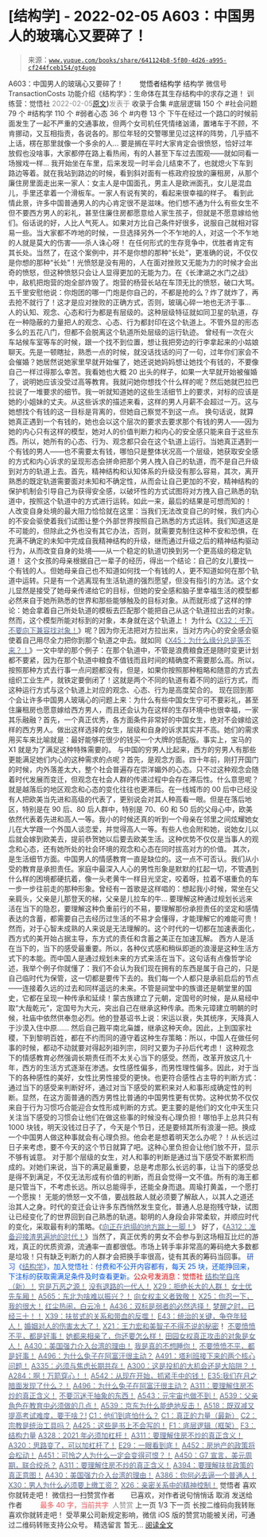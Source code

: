 # [结构学] - 2022-02-05 A603：中国男人的玻璃心又要碎了！

> 来源：[`www.yuque.com/books/share/641124b8-5f80-4d26-a995-cf244fceb154/gt4ugo`](https://www.yuque.com/books/share/641124b8-5f80-4d26-a995-cf244fceb154/gt4ugo)

<ne-p id="520f42f3293818f927861ebbd5b15da4_p_0" data-lake-id="520f42f3293818f927861ebbd5b15da4_p_0"><ne-text id="ud45390a0" style="color: rgb(51, 51, 51);">A603：中国男人的玻璃心又要碎了！</ne-text></ne-p> <ne-p id="8c80b0fe0b7d44b034e9489cefb57876" data-lake-id="8c80b0fe0b7d44b034e9489cefb57876"><ne-text id="u4895ffc5" ne-fontsize="12" style="color: rgb(255, 255, 255);">原创</ne-text><ne-text id="udd84a98f" ne-fontsize="14">觉悟者</ne-text><ne-text id="u4cd87657" ne-fontsize="14">结构学</ne-text></ne-p> <ne-p id="d5cc4c088e889e0686905316b8142f1f" data-lake-id="d5cc4c088e889e0686905316b8142f1f"><ne-text id="u87ee17c8" ne-fontsize="14" ne-bold="true" style="color: rgb(51, 51, 51);">结构学</ne-text></ne-p> <ne-p id="aa256a4b0165c7644aa3ecf68dc45288" data-lake-id="aa256a4b0165c7644aa3ecf68dc45288"><ne-text id="u175be98f" ne-fontsize="14" style="color: rgb(51, 51, 51);">微信号</ne-text><ne-text id="u040d1cef" ne-fontsize="14" style="color: rgb(51, 51, 51);">TransactionCosts</ne-text></ne-p> <ne-p id="2e5eaa5d66c5f94c7ff002763f2cdbb9" data-lake-id="2e5eaa5d66c5f94c7ff002763f2cdbb9"><ne-text id="uce178175" ne-fontsize="14" style="color: rgb(51, 51, 51);">功能介绍</ne-text><ne-text id="uf88e8382" ne-fontsize="14" style="color: rgb(51, 51, 51);">《结构学》：生命体在其生存结构中的求存之道！ 训练营：觉悟社</ne-text></ne-p> <ne-p id="af8ffc29cce8fcda729c7c8f84de59a1" data-lake-id="af8ffc29cce8fcda729c7c8f84de59a1"><ne-text id="u8399b710" style="color: rgb(140, 140, 140);">2022-02-05</ne-text>[<ne-text id="u453543b0" ne-fontsize="14">原文</ne-text>](https://mp.weixin.qq.com/s?__biz=MzIzMDYwOTM0Mg==&mid=2247486952&idx=1&sn=133e1c02134415ac15a0f76599bf969c&chksm=e8b19539dfc61c2f0addaa34fd5564165dffd65bfe9f4c62446cff56e4375bd69d303ba66a73#rd))<ne-text id="u983621c3" ne-fontsize="14" style="color: rgb(140, 140, 140);">发表于</ne-text></ne-p> <ne-p id="2b4f31139e701f8442dc349ad5c0219e" data-lake-id="2b4f31139e701f8442dc349ad5c0219e"><ne-text id="u45435e08" style="color: rgb(51, 51, 51);">收录于合集</ne-text></ne-p> <ne-p id="cc34602a25c5d69174a8edcdf0e681fe" data-lake-id="cc34602a25c5d69174a8edcdf0e681fe"><ne-text id="ub7c84424" style="color: rgb(51, 51, 51);">#底层逻辑 150 个</ne-text></ne-p> <ne-p id="8fb353642e6685d33d21c32385517bde" data-lake-id="8fb353642e6685d33d21c32385517bde"><ne-text id="ua6d95a24" style="color: rgb(51, 51, 51);">#社会问题 79 个</ne-text></ne-p> <ne-p id="155751a946ee58cbd45f9ef3afac7cfd" data-lake-id="155751a946ee58cbd45f9ef3afac7cfd"><ne-text id="u697a78b5" style="color: rgb(51, 51, 51);">#结构学 110 个</ne-text></ne-p> <ne-p id="147703e618dace2ad9e450c0749faf78" data-lake-id="147703e618dace2ad9e450c0749faf78"><ne-text id="ua86b5e01" style="color: rgb(51, 51, 51);">#弱者心态 36 个</ne-text></ne-p> <ne-p id="8d363f1a543e5af6a699d9633be5b1f7" data-lake-id="8d363f1a543e5af6a699d9633be5b1f7"><ne-text id="u8380ec6f" style="color: rgb(51, 51, 51);">#内卷 13 个</ne-text></ne-p> <ne-p id="b4882438bf3e1ac6088ff4549d41954d" data-lake-id="b4882438bf3e1ac6088ff4549d41954d"><ne-text id="uf33f657f" style="color: rgb(51, 51, 51);">下午在经过一个路口的时候前面发生了一起不严重的交通事故，但两个女司机任凭情绪汹涌，置堵车于不顾，不肯挪动，又互相指责，各说各的。那位年轻的交警哪里见过这样的阵势，几乎插不上话，楞在那里就像一个多余的人… 要是搁在平时大家肯定会很愤怒，恰好过年放假也没啥事，大家都停在路上看热闹，有的人甚至下车过去围观——就如同看一场猴戏一样…</ne-text></ne-p> <ne-p id="a91d04ad9bd2035c8f005ecd291fc926" data-lake-id="a91d04ad9bd2035c8f005ecd291fc926"><ne-text id="u3751815c" style="color: rgb(51, 51, 51);">我开始坐在车里，后来发现一时半会儿结束不了，也就熄火下车到路边等着。就在我站到路边的时候，看到斜对面有一栋政府投放的廉租房，从那个廉住房里面走出来一家人：女主人是中国面孔，男主人是欧洲面孔，女儿是混血儿，手里还拿着一个滑板车。一家人有说有笑的，看起来很幸福的样子。</ne-text></ne-p> <ne-p id="917fcf1ae65ddf9c2d11814b9dc21ce4" data-lake-id="917fcf1ae65ddf9c2d11814b9dc21ce4"><ne-text id="u3b5bf809" style="color: rgb(51, 51, 51);">看到此情此景，许多中国普通男人的内心肯定很不是滋味。他们想不通为什么有些女生不但不要西方男人的彩礼，甚至住廉住房都愿意给人家生孩子，但就是不愿意嫁给他们。俗话说的好，人比人气死人。如果对方比自己条件好很多，说服自己就相对容易一些。当大家都不咋地的时候，一旦选择另外一个不乍地的人，对这一个不乍地的人就是莫大的伤害——杀人诛心呀！</ne-text></ne-p> <ne-p id="15f68f365d81949c8ce2bf0fbcf8f15f" data-lake-id="15f68f365d81949c8ce2bf0fbcf8f15f"><ne-text id="u0c2f4c5e" style="color: rgb(51, 51, 51);">在任何形式的生存竞争中，优胜者肯定有其长处。当然了，在这个案例中，并不是你想的那种“长处”，更准确的说，不仅仅是你想的那种“长处”！光愤怒是没有用的，人在面对挫败又无能为力的时候才会出奇的愤怒，但这种愤怒只会让人显得更加的无能为力。在《长津湖之水门之战》中，敌机把炮营的炮全部炸毁了。炮营的杨营长站在车顶无比的愤怒，破口大骂。五千里安慰他说：你炮团的哪一门炮是你自己的，不都是抢的么？炸了就炸了，再去抢不就行了！这才是应对挫败的正确方式，否则，玻璃心碎一地也无济于事…</ne-text></ne-p> <ne-p id="4838e846ba110f7ab30011d6a70e5914" data-lake-id="4838e846ba110f7ab30011d6a70e5914"><ne-text id="u512475a9" style="color: rgb(51, 51, 51);">人的认知、观念、心态和行为都是有层级的。这种层级特征就如同卫星的轨道，存在一种隐蔽的力量把人的观念、心态、行为都封印在这个轨道上。不管外显的形态多么的五花八门，但都不会脱离这个轨道所处层级的运行轨迹。</ne-text></ne-p> <ne-p id="b213eba1326eb14a50008b4fdb5cd4e6" data-lake-id="b213eba1326eb14a50008b4fdb5cd4e6"><ne-text id="ue3e983b4" style="color: rgb(51, 51, 51);">曾经有一次在火车站候车室等车的时候，跟一个找不到位置，想让我把旁边的行李拿起来的小姑娘聊天。先是一顿瞎扯，熟悉一点的时候，就没话找话的问了一句，过年你们家会不会催婚？她居然说她家里早就开始催了，她还说她妈妈想让她找个有钱的，不要像自己一样过得那么幸苦。我看她也大概 20 出头的样子，如果一大早就开始被催婚了，说明她应该没受过高等教育。我就问她你想找个什么样的呢？然后她就巴拉巴拉说了一堆要求的细节。我一听就知道她的这些生活细节上的要求，对标的应该是她的小姐妹的丈夫。从这些诉求的描述来看，这样的男人月薪不会超过一万。这与她想找个有钱的这一目标是背离的，但她自己察觉不到这一点。</ne-text></ne-p> <ne-p id="f08d07ae8c17df952117981b7f79a251" data-lake-id="f08d07ae8c17df952117981b7f79a251"><ne-text id="ud5200642" style="color: rgb(51, 51, 51);">换句话说，就算她真正遇到一个有钱的，她也会以这个层次的要求去要求那个有钱的男人——因为她的内心只有这样的模型，她对人的价值判断力和内心的安全感只能来自于这些东西。所以，她所有的心态、行为、观念都只会在这个轨道上运行。当她真正遇到一个有钱的男人——也不需要太有钱，哪怕只是整体状况高一个层级，她获取安全感的方式和内心诉求的呈现形态会拼命把那个男人拽入自己的轨道，而不是自己升级到对方的轨道上去。首先，精神结构和认知体系的升级没有那么容易，其次，离开熟悉的既定轨道需要面对未知和不确定性，从而会让自己更加的不安，精神结构的保护机制会引导自己为获得安全感，以破坏性的方式试图将对方拽入自己熟悉的轨道中，按照这个轨道中的方式进行运转。如此一来，最后的结果是可想而知的！</ne-text></ne-p> <ne-p id="7a9b6aecf99bd6746820f59acef41991" data-lake-id="7a9b6aecf99bd6746820f59acef41991"><ne-text id="u1fb3c302" style="color: rgb(51, 51, 51);">人改变自身处境的最大阻力恰恰就在这里：当我们无法改变自己的时候，我们内心的不安会驱使着我们试图让整个外部世界按照自己熟悉的方式运转。我们知道这是不可能的，但除此之外也没有其它办法，否则，就需要克制住这种不安和恐惧，在充满不确定的未知中完成自我精神结构的升级，继而通过升级之后的精神结构驱动行为，从而改变自身的处境——从一个稳定的轨道切换到另一个更高级的稳定轨道！</ne-text></ne-p> <ne-p id="94d8e49a2184fa7a1f9f929bfbf42b33" data-lake-id="94d8e49a2184fa7a1f9f929bfbf42b33"><ne-text id="u8d21653b" style="color: rgb(51, 51, 51);">这个女孩的母亲根据自己一辈子的经历，得出一个结论：自己的女儿要找一个有钱的人。但她母亲自己也不知道如何找一个有钱的人，更不知道如何在那个轨道中运转。只是有一个逃离现有生活轨道的强烈愿望，但没有指引的方法。这个女儿显然是接受了她母亲传递给它的目标，但她的安全感和脑子里幸福生活的模型都必然来自于她所熟悉的世界和那些能够触及的目标对象。从而就形成了这样的悖论：她会拿着自己所处轨道的模板去匹配那个能把自己从这个轨道拉出去的对象。然而，这个模型所能对标到的对象，本身就在这个轨道上！</ne-text></ne-p> <ne-p id="a4a6754fbdc1e6cbd5087ec7e4bf7340" data-lake-id="a4a6754fbdc1e6cbd5087ec7e4bf7340"><ne-text id="u089ff035" style="color: rgb(51, 51, 51);">为什么《</ne-text>[<ne-text id="u1493bd8a" style="color: rgb(87, 107, 149);">X32：千万不要向下兼容找对象！</ne-text>](http://mp.weixin.qq.com/s?__biz=MzIzMDYwOTM0Mg==&mid=2247486864&idx=1&sn=6f11987ae5bb16a7772f0829f6c1f414&chksm=e8b19541dfc61c57719e7bdb4cadd58d9676648949acc92c66a82d833031928185e14cfb3495&scene=21#wechat_redirect)<ne-text id="ub89e06b3" style="color: rgb(51, 51, 51);">》呢？因为你无法把对方拉出来，当对方内心的安全感会驱使着自己用尽全力把你到那个轨道之中去。就如同《</ne-text>[<ne-text id="u0428be6e" style="color: rgb(87, 107, 149);">X45：为什么缘分总是等不来？！</ne-text>](http://mp.weixin.qq.com/s?__biz=MzAxNDk1NjI2Mw==&mid=2247487856&idx=1&sn=cd11f29dc64a6091e6982f36b2f164ea&chksm=9b8a32f8acfdbbee325175c723280fe7500b0cb0b7d45cd827aef80f2b9c69eb8c1862e93f9e&scene=21#wechat_redirect)<ne-text id="u6d89b874" style="color: rgb(51, 51, 51);">》一文中举的那个例子：在那个轨道中，不管是浪费粮食还是随时变更计划都不要紧，因为在那个轨道中粮食不值钱而且时间的精确度不需要那么高。所以，按照那种方式去行事一点问题都没有，但是，如果你按照那种粗略和随意的方式去组织工业生产，就铁定要倒闭了！这就是两个不同的轨道有着不同的运行方式，而这种运行方式与这个轨道上对应的观念、心态、行为是高度契合的。</ne-text></ne-p> <ne-p id="1f36f6a5a711b61147875b9d5aec3b71" data-lake-id="1f36f6a5a711b61147875b9d5aec3b71"><ne-text id="ua2f5a910" style="color: rgb(51, 51, 51);">现在回到那个会让许多中国男人玻璃心的问题上来：为什么有些中国女生宁可不要彩礼，甚至住廉租房也愿意嫁给西方男人，而且还会认为在这样的生存环境中也很幸福，一家其乐融融？首先，一个真正优秀，各方面条件非常好的中国女生，绝对不会嫁给这样的西方男人。做出这样选择的女生，层级和自身的诉求其实并不高。她们的需求用买车来比喻就是：最好能够花很少的钱买一个大牌的低配版。事实上，宝马的 X1 就是为了满足这种特殊需要的。</ne-text></ne-p> <ne-p id="7612ff883013bc8f866181f44b54da9b" data-lake-id="7612ff883013bc8f866181f44b54da9b"><ne-text id="u231bd22a" style="color: rgb(51, 51, 51);">与中国的穷男人比起来，西方的穷男人有那些更能满足她们内心的这种需求的点呢？首先，是观念方面。四十年前，刚打开国门的时候，内外落差太大，整个社会普遍存在崇洋媚外的心态。只不过这种观念会随着时代发展而变迁，但观念在社会人群的传递过程中会存在滞后性。什么意思呢？就是越落后的地区观念和心态的变化往往也更滞后。在一线城市的 00 后中已经没有人把欧美当先进和高级的代表了，更别说会对其人种高看一眼。但是在落后地区，特别是在 90 后、80 后人群中，特别是 70、60 和 50 后的父母心中，欧美依然代表着先进和高人一等。我小的时候还真的听到一个母亲在邻里之间炫耀她女儿在大学跟一个外国人谈恋爱，并觉得高人一等。有些人也会附和她，说她女儿以后就会嫁到欧美去，提前恭贺她以后要去欧美生活。这种优势不仅仅是当事人的观念和心态，还有她所处的社会环境的观念和心态在同时拔高对方的价值。</ne-text></ne-p> <ne-p id="722ede0c3014d987fe61e22515d9d07a" data-lake-id="722ede0c3014d987fe61e22515d9d07a"><ne-text id="u53e96ab0" style="color: rgb(51, 51, 51);">其次，是生活细节方面。中国男人的情感教育一直是缺位的。这一点不可否认。我们从小受的教育是承担责任。家庭中最深入人心的男性形象是默默的扛起一切，不管遇到什么样的困境都硬抗着，像一头老黄牛一样目光坚定，咬着呀，拉着不堪重负的车一步一步往前走的那种形象。曾经有一首歌是这样唱的：想起我小时候，常坐在父亲肩头，父亲是儿那登天的梯，父亲是儿拉车的牛… 要理解这种通过规划长远来活在当下的隐忍，要理解这种负重前行的不易，要理解那份承担责任的坚定和感情表达的含蓄，都需要自己去经历过生活的不易才会懂得，才能理解它的难能可贵！然而，对于心智未成熟的人来说是无法理解的。这个时代的一切都在加速表面化，西方式的美开始占据主导，东方式的责任和含蓄之美正在加速瓦解。</ne-text></ne-p> <ne-p id="985bc39c39a17b291a38f9fa9d1b3887" data-lake-id="985bc39c39a17b291a38f9fa9d1b3887"><ne-text id="u5f0de957" style="color: rgb(51, 51, 51);">西方人是活在当下的，当下的感受最重要。所以，各种仪式感和稍纵即逝的浪漫是这种生活方式下的本能。而中国人是通过规划未来的方式来活在当下。这句话有点像哲学论述，我举个例子你就懂了：我们不会认为我们现在拥有的东西是属于自己的，只是自己临时代为保管，这一切都是要传下去的。我们每一个人都只是承前启后的节点——连接着久远的过去和同样遥远的未来。不管是祠堂中的族谱还是朝堂里的国史，它都在呈现一种传承和延续！蒙古族建立了元朝，定国号的时候，是从易经中取“大哉乾元”，定国号为大元，突出自己在继承这种传承。而朱元璋建立明朝的时候，社庙中依然供奉忽必烈。他的登基诏书上说：宋运以衰，失其统序，天降真人于沙漠入住中原…… 然后自己戡平南北枭雄，继承这种天命。因此，上到国家社稷，下到黎明百姓，都在不约而同的遵守着这种生存策略：所以，中国人在做任何事的时候，都动不动就要对得起列祖列宗，同时又要为子孙后代考虑！</ne-text></ne-p> <ne-p id="3c94f78158e262d35fd89db56b610c7c" data-lake-id="3c94f78158e262d35fd89db56b610c7c"><ne-text id="uc31c01aa" style="color: rgb(51, 51, 51);">这种观念下的情感教育必然强调长期责任而不太关心当下的感受。然而，改革开放这几十年，西方的生活方式逐渐在渗透。女性感性偏多，而男性理性偏多。因此，对于当下的各种感性的美好，女性比男性接受的更快。也更符合感性占主导的判断方式：通过当下的感受来判断好坏，通过对当下感受的累积来对人和事形成确定性的判断。显然，在这方面普通的西方男性比普通的中国男性更有优势。这种优势不仅仅来自于行为习惯巧合能迎合女性形成判断的方式。更主要的是他们的文化中天生只关注当下感受的习惯会让他们在做这些事的时候没有心理负担！哪怕手上总共只有 1000 块钱，明天没钱过日子了，今天是个节日，还是要倾其所有浪漫一把。换成一个中国男人做这种事就会有心理负担。他会老是想着明天怎么办呢？！从长远过日子来考虑，要不今天的这个节日就算了吧。这种心里负担会让他们放不开，显示不够有诚意。</ne-text></ne-p> <ne-p id="47c44048a9d55fbdf24e773f398e6868" data-lake-id="47c44048a9d55fbdf24e773f398e6868"><ne-text id="u66f19bb5" style="color: rgb(51, 51, 51);">对于那个层级的女生，对人和事的判断是通过当下感受不断累积而成的。对她们来说，当下的满足最重要，总是考虑那么长远的事，让当下的感受总是得不到满足，不仅无法形成有价值的判断，而且会觉得一文不值。所有的海王都是只管当下，不考虑长远。所以总能得手，还能全身而退。周瑜打黄盖，一个愿打一个愿挨！</ne-text></ne-p> <ne-p id="1bd29bdfdc114987ee8ad0f4c34c7f4d" data-lake-id="1bd29bdfdc114987ee8ad0f4c34c7f4d"><ne-text id="u32b06ae7" style="color: rgb(51, 51, 51);">无能的愤怒一文不值，要战胜敌人就必须要了解敌人，以其人之道还治其人之身。时代的变迁会让许多东西悄然发生变化，普通人总是抱残守缺，试图让已经变化了的世界回到自己熟悉的轨道。聪明的人身段会非常柔软，并顺应时代的变化，采取最有利的策略。《</ne-text>[<ne-text id="ub8111247" style="color: rgb(87, 107, 149);">向正在坍塌的地方踹上一脚！</ne-text>](http://mp.weixin.qq.com/s?__biz=MzIzMDYwOTM0Mg==&mid=2247483766&idx=1&sn=b17f66fe5f8fd77d3c27c8bc60eb8c8a&chksm=e8b199a7dfc610b1ddcced086ff6d2be69354b7feeef60c0e508d56dd4fd54ee9660483cf5bb&scene=21#wechat_redirect)<ne-text id="u5d275c4f" style="color: rgb(51, 51, 51);">》</ne-text></ne-p> <ne-p id="6aa2b673449a782f8e85a277ac993e73" data-lake-id="6aa2b673449a782f8e85a277ac993e73"><ne-text id="u78564613" style="color: rgb(51, 51, 51);">好了，《</ne-text>[<ne-text id="u0d24192c" style="color: rgb(87, 107, 149);">A312：准备迎接渣男遍地的时代！</ne-text>](http://mp.weixin.qq.com/s?__biz=MzIzMDYwOTM0Mg==&mid=2247485517&idx=1&sn=8abe0c9275dee114bbcfa8f63fc24cb0&chksm=e8b1909cdfc6198acfdf13a6752bf9f406e0628dec2f409a64fbaa44800094f16ab296359145&scene=21#wechat_redirect)<ne-text id="ubc9ff988" style="color: rgb(51, 51, 51);">》当然了，真正优秀的男女不会参与到这场相互比烂的游戏，</ne-text><ne-text id="ua9a00887" ne-bold="true" style="color: rgb(51, 51, 51);">真正的优质资源，流通率一直都很低。市场上转手率非常高的筹码绝大多数都是垃圾！只有缺乏判断力的人群才会把换手率很高，徒有其表的筹码当回事。</ne-text></ne-p> <ne-p id="d2d8024f483003fb63db46707f1cc29a" data-lake-id="d2d8024f483003fb63db46707f1cc29a"><ne-text id="uce373178" ne-bold="true" style="color: rgb(0, 82, 255);">研习《</ne-text>[<ne-text id="u2d9cff19" ne-bold="true" style="color: rgb(87, 107, 149);">结构学</ne-text>](https://mp.weixin.qq.com/mp/appmsgalbum?action=getalbum&album_id=1318317199878225920&__biz=MzAxNDk1NjI2Mw==#wechat_redirect)<ne-text id="ua668e21b" ne-bold="true" style="color: rgb(0, 82, 255);">》，加入觉悟社：付费和不公开内容都有，每天 25 块，还能挣回来，下注标的获取需满足条件及时查看更新。</ne-text><ne-text id="u5fa7337b" ne-bold="true" style="color: rgb(255, 0, 0);">公众号发消息：觉悟社</ne-text></ne-p>  <ne-p id="73f9edc6885a5579eab65a05a8766ec1" data-lake-id="73f9edc6885a5579eab65a05a8766ec1"><ne-card data-card-name="image" data-card-type="inline" id="JGNzo" data-event-boundary="card" style="color: rgb(51, 51, 51);"><ne-p id="d64cd692a301c360ead6a58657741c2e" data-lake-id="d64cd692a301c360ead6a58657741c2e">[<ne-text id="u724607ae" ne-bold="true" style="color: rgb(87, 107, 149);">结构学自序（新）！</ne-text>](http://mp.weixin.qq.com/s?__biz=MzIzMDYwOTM0Mg==&mid=2247485283&idx=1&sn=aa2b8554b8e5040f8f959636feaa06a3&chksm=e8b19fb2dfc616a430aa381b8da0815311244e694a69809cd92d0602ac34cfe5f1f419b3745e&scene=21#wechat_redirect)</ne-p> <ne-p id="54205c1ad31a8c8454d622b30a4a3a10" data-lake-id="54205c1ad31a8c8454d622b30a4a3a10">[<ne-text id="u4ea32d3f" style="color: rgb(87, 107, 149);">穷是万恶之源！</ne-text>](http://mp.weixin.qq.com/s?__biz=MzAxNDk1NjI2Mw==&mid=2247483823&idx=1&sn=e54ebe9891b302dc0bf1815c76ccf8b7&chksm=9b8a2227acfdab31a05e273addd9159d4b8263d58d3c58bf214841c8189157519719c3427306&scene=21#wechat_redirect)</ne-p> <ne-p id="c2ba31d925224005983bd602e05be0b1" data-lake-id="c2ba31d925224005983bd602e05be0b1">[<ne-text id="u7734c3b0" style="color: rgb(87, 107, 149);">没有退路的一代人！</ne-text>](http://mp.weixin.qq.com/s?__biz=MzAxNDk1NjI2Mw==&mid=2247486533&idx=1&sn=a0d5cce0656aad467148e0642eb85a00&chksm=9b8a2fcdacfda6db79857186e953a089baf1fb678b2b071cf101c5a26e7fb9768474c94243ca&scene=21#wechat_redirect)</ne-p> <ne-p id="76d8ed6ca8ed94b27aaffba6484d1991" data-lake-id="76d8ed6ca8ed94b27aaffba6484d1991">[<ne-text id="u993794c6" style="color: rgb(87, 107, 149);">X29：拒绝长大的人群！</ne-text>](http://mp.weixin.qq.com/s?__biz=MzAxNDk1NjI2Mw==&mid=2247487734&idx=1&sn=406322eea52d5ed24ebaf979fdf714c1&chksm=9b8a337eacfdba688c7e6a511a417ec4d9a03b13d1bdb5c91e6ef37e9a7b747460354e0b0e8e&scene=21#wechat_redirect)</ne-p> <ne-p id="bd8b85a8dfed4fffb95a3b4d99bbd700" data-lake-id="bd8b85a8dfed4fffb95a3b4d99bbd700">[<ne-text id="ub16dcf8a" style="color: rgb(87, 107, 149);">女士优先车厢！</ne-text>](http://mp.weixin.qq.com/s?__biz=MzAxNDk1NjI2Mw==&mid=2247487729&idx=1&sn=eb26eb14541fcabb690d3ad4556d6ac0&chksm=9b8a3379acfdba6f1fb9bf4c1884dea0da63edaa02a088ce8bb554aa9b1cf845897e7a22f6fd&scene=21#wechat_redirect)</ne-p> <ne-p id="303056ffb2bed8344e991af46153b1e5" data-lake-id="303056ffb2bed8344e991af46153b1e5">[<ne-text id="u12890ab6" style="color: rgb(87, 107, 149);">A565：东北为啥难以振兴？！</ne-text>](http://mp.weixin.qq.com/s?__biz=MzAxNDk1NjI2Mw==&mid=2247487834&idx=1&sn=15ef2b4f3f81c4a67f5bc0256f5cb776&chksm=9b8a32d2acfdbbc4cd9c76535f994c4bb53ad6b3e74f367231b7e7465a88541ec7bb77237c42&scene=21#wechat_redirect)</ne-p> <ne-p id="75339fceb42f774fe9f177b8fb54a2bf" data-lake-id="75339fceb42f774fe9f177b8fb54a2bf">[<ne-text id="u9afaf41c" style="color: rgb(87, 107, 149);">向女权主义者致敬！</ne-text>](http://mp.weixin.qq.com/s?__biz=MzIzMDYwOTM0Mg==&mid=2247485914&idx=1&sn=cb260e0cec6b1e24661013278d412581&chksm=e8b1910bdfc6181d9f5f293493e2505dcec25647d0521d5ec62f92be5e32c04d0927583b6eb1&scene=21#wechat_redirect)</ne-p> <ne-p id="475c2894571218e898d6d3f0bfa7422d" data-lake-id="475c2894571218e898d6d3f0bfa7422d">[<ne-text id="ua7b4e7e6" ne-bold="true" style="color: rgb(87, 107, 149);">X25：你忍一下，我的很大！</ne-text>](http://mp.weixin.qq.com/s?__biz=MzAxNDk1NjI2Mw==&mid=2247487691&idx=1&sn=25bf18fb0375ec81c4b02f06b4829131&chksm=9b8a3343acfdba55113abce1ada59a203e08f7fee28d62767bfede2ce6e1bf3ace451af06adf&scene=21#wechat_redirect)</ne-p> <ne-p id="3ecb0b7c82d62ef52643571e9359d89d" data-lake-id="3ecb0b7c82d62ef52643571e9359d89d">[<ne-text id="u41d44830" ne-bold="true" style="color: rgb(87, 107, 149);">红尘热闹，白云冷！</ne-text>](http://mp.weixin.qq.com/s?__biz=MzAxNDk1NjI2Mw==&mid=2247486913&idx=1&sn=6b387c24eb6d5e30ed150e13eded77a1&chksm=9b8a2e49acfda75fdfcfe0a7770792cdd85568a9ecb1bd9b67508b29df853aaba08bf27356d5&scene=21#wechat_redirect)</ne-p> <ne-p id="00e46cda36a359b50f8eccc95218dd34" data-lake-id="00e46cda36a359b50f8eccc95218dd34">[<ne-text id="u07e82fe0" ne-bold="true" style="color: rgb(87, 107, 149);">A436：双标是弱者的必然选择！</ne-text>](http://mp.weixin.qq.com/s?__biz=MzIzMDYwOTM0Mg==&mid=2247485909&idx=1&sn=c64a96a6f11c7ff756ce005441035200&chksm=e8b19104dfc61812546950789d22fe83ba04b34c72337fb6dc6041ec4dfa6c2c9ec3005f80c5&scene=21#wechat_redirect)</ne-p> <ne-p id="c563318ff1812640d01af0272b6264f1" data-lake-id="c563318ff1812640d01af0272b6264f1">[<ne-text id="u75069575" ne-bold="true" style="color: rgb(87, 107, 149);">梦醒之时，已经三十！</ne-text>](http://mp.weixin.qq.com/s?__biz=MzIzMDYwOTM0Mg==&mid=2247484378&idx=1&sn=e3a058584a13d7a5267315113964280d&chksm=e8b19b0bdfc6121df4af4b77d2d826fd0f4132ccfdee48132ce8cf86eb1ba45b898be83d1dc7&scene=21#wechat_redirect)[<ne-text id="u8bc47d11" style="color: rgb(87, 107, 149);">！</ne-text>](http://mp.weixin.qq.com/s?__biz=MzAxNDk1NjI2Mw==&mid=2247486952&idx=1&sn=698aec6916d2eca5e758c25c4c634346&chksm=9b8a2e60acfda776b80a4f2f0d5c2fe4921fc821cdf029fa9d2fdc52fd708fc5a0b980d5d3d0&scene=21#wechat_redirect)</ne-p> <ne-p id="532867b04ab71c18685e4a23d19cf0cc" data-lake-id="532867b04ab71c18685e4a23d19cf0cc">[<ne-text id="ud0a061a9" style="color: rgb(87, 107, 149);">X39：扶贫式的关系和带血的反噬！</ne-text>](http://mp.weixin.qq.com/s?__biz=MzAxNDk1NjI2Mw==&mid=2247487823&idx=1&sn=2add0df28f12101176ece7bbdd18f01b&chksm=9b8a32c7acfdbbd1c06dcbfe21683ef82c6770a1ca7f1035833f7a6683dba546fced92103560&scene=21#wechat_redirect)</ne-p> <ne-p id="e32f3b8a0701b1d22ef9c1c891234ed9" data-lake-id="e32f3b8a0701b1d22ef9c1c891234ed9">[<ne-text id="u3b1f41a2" style="color: rgb(87, 107, 149);">E43：统治的关键，争夺年轻人！</ne-text>](http://mp.weixin.qq.com/s?__biz=MzAxNDk1NjI2Mw==&mid=2247487815&idx=1&sn=84f963d6fb37f4f4ae70bb92b60488ae&chksm=9b8a32cfacfdbbd9aeb7089e2d38899684a97159afe1b1f220e3ca472cc321442bf52e5606dd&scene=21#wechat_redirect)</ne-p> <ne-p id="6ce963a0bc848b1e50f57b5b49423f61" data-lake-id="6ce963a0bc848b1e50f57b5b49423f61">[<ne-text id="u61a4bc9a" style="color: rgb(87, 107, 149);">婚姻对人的伤害太大了！</ne-text>](http://mp.weixin.qq.com/s?__biz=MzAxNDk1NjI2Mw==&mid=2247487796&idx=1&sn=d28ec342a60e8f8e74c96b548770eb7d&chksm=9b8a32bcacfdbbaaa3c33780116e1353dadb8f5bcdc93ce019a77554980c845e8319c4f432b4&scene=21#wechat_redirect)</ne-p> <ne-p id="6205a3e10ed17361e6b2489f30cc9cae" data-lake-id="6205a3e10ed17361e6b2489f30cc9cae">[<ne-text id="u00cdc82b" style="color: rgb(87, 107, 149);">X21：王力宏和美智子不得不说的秘密</ne-text>](http://mp.weixin.qq.com/s?__biz=MzAxNDk1NjI2Mw==&mid=2247487666&idx=1&sn=433b7a0997c277c09f3605796de5551e&chksm=9b8a333aacfdba2c584b5a5d0dacbd731be4e8789e0f949f8b2ea15507f108b465eb9e3ceafb&scene=21#wechat_redirect)<ne-text id="u0716fc9f" style="color: rgb(51, 51, 51);">！</ne-text></ne-p> <ne-p id="ed6e588a4dccfd79bac64f241a045e90" data-lake-id="ed6e588a4dccfd79bac64f241a045e90">[<ne-text id="uf68f09e1" ne-bold="true" style="color: rgb(87, 107, 149);">不要愤愤不平，都是好事！</ne-text>](http://mp.weixin.qq.com/s?__biz=MzAxNDk1NjI2Mw==&mid=2247487130&idx=1&sn=b21138d85455f5692aaf039038c78342&chksm=9b8a2d12acfda404a2b67fe4d446ee0f2805ad64a8b8004902934600fd731191e140df6ac19a&scene=21#wechat_redirect)</ne-p> <ne-p id="26523129862459cb91d0c426e15c89b3" data-lake-id="26523129862459cb91d0c426e15c89b3">[<ne-text id="u34097fc1" ne-bold="true" style="color: rgb(87, 107, 149);">她都来相亲了，你还要怎么样！</ne-text>](http://mp.weixin.qq.com/s?__biz=MzAxNDk1NjI2Mw==&mid=2247486952&idx=1&sn=698aec6916d2eca5e758c25c4c634346&chksm=9b8a2e60acfda776b80a4f2f0d5c2fe4921fc821cdf029fa9d2fdc52fd708fc5a0b980d5d3d0&scene=21#wechat_redirect)</ne-p> <ne-p id="d61b6b89e8ce129e56daf05de24ad9b8" data-lake-id="d61b6b89e8ce129e56daf05de24ad9b8">[<ne-text id="u3af80041" ne-bold="true" style="color: rgb(87, 107, 149);">田园女权真正攻击的对象是女人！</ne-text>](http://mp.weixin.qq.com/s?__biz=MzIzMDYwOTM0Mg==&mid=2247486412&idx=1&sn=5dd3e8b2a759838d739e6d61ebab2eab&chksm=e8b1931ddfc61a0bf6f81cd2a9a9232ea8ce86528a8eea66c6635180e8678b819ebb38b4cb86&scene=21#wechat_redirect)</ne-p> <ne-p id="fc5474c087dd3ff80cb0604fa360dc3e" data-lake-id="fc5474c087dd3ff80cb0604fa360dc3e">[<ne-text id="u95fbc33e" ne-bold="true" style="color: rgb(87, 107, 149);">A430：美国强力介入台湾的理由！</ne-text>](http://mp.weixin.qq.com/s?__biz=MzIzMDYwOTM0Mg==&mid=2247486587&idx=1&sn=e14d4403bb13c441596f09add1b5f27c&chksm=e8b194aadfc61dbcab0c1d70249910161f8c77b0163ac8278dfe5c2f817d2bb2a3ac3e7ddf89&scene=21#wechat_redirect)</ne-p> <ne-p id="bdfb56965894be83e1dda5d686d066be" data-lake-id="bdfb56965894be83e1dda5d686d066be">[<ne-text id="u3789989e" style="color: rgb(87, 107, 149);">我是真的不想睡你！</ne-text>](http://mp.weixin.qq.com/s?__biz=MzAxNDk1NjI2Mw==&mid=2247487023&idx=1&sn=66d63e9f199deee86afff0f76a959c91&chksm=9b8a2da7acfda4b17ebf27c87c446049d0b8c557303b850a69ac971d8cdfcc91e41c0e6d3fcb&scene=21#wechat_redirect)</ne-p> <ne-p id="8cb7a08e807c4928c5b2fb38c0b14182" data-lake-id="8cb7a08e807c4928c5b2fb38c0b14182">[<ne-text id="u3bed0b0b" style="color: rgb(87, 107, 149);">不要愤愤不平，都是好事！</ne-text>](http://mp.weixin.qq.com/s?__biz=MzAxNDk1NjI2Mw==&mid=2247487130&idx=1&sn=b21138d85455f5692aaf039038c78342&chksm=9b8a2d12acfda404a2b67fe4d446ee0f2805ad64a8b8004902934600fd731191e140df6ac19a&scene=21#wechat_redirect)</ne-p> <ne-p id="45a800b89466ae534e152b5284cb6219" data-lake-id="45a800b89466ae534e152b5284cb6219">[<ne-text id="u2ed5e7fe" ne-bold="true" style="color: rgb(87, 107, 149);">A496：为什么兔子在阿富汗很主动？</ne-text>](http://mp.weixin.qq.com/s?__biz=MzIzMDYwOTM0Mg==&mid=2247486278&idx=1&sn=40d09857088bebd3c70bec1c7a500f06&chksm=e8b19397dfc61a810125242c8e395330f934390eb50bd54053ecd3f31ddc91de4e429c0f693a&scene=21#wechat_redirect)</ne-p> <ne-p id="a69f270332bc53181c2e969c7f87d199" data-lake-id="a69f270332bc53181c2e969c7f87d199">[<ne-text id="u623f31d3" ne-bold="true" style="color: rgb(87, 107, 149);">A491：塔利班接下来的两个核心问题！</ne-text>](http://mp.weixin.qq.com/s?__biz=MzAxNDk1NjI2Mw==&mid=2247487097&idx=1&sn=fd7abf4ba489928b7b810d20cbec7dc9&chksm=9b8a2df1acfda4e7ce05f7c03df131e9d266d960945c436b89b871744b21cc352bf3cb668486&scene=21#wechat_redirect)</ne-p> <ne-p id="6562c07b10c18f09e1a385a27e499eb5" data-lake-id="6562c07b10c18f09e1a385a27e499eb5">[<ne-text id="u78acb75e" ne-bold="true" style="color: rgb(87, 107, 149);">A335：必须与焦虑长期共存！</ne-text>](http://mp.weixin.qq.com/s?__biz=MzIzMDYwOTM0Mg==&mid=2247485165&idx=1&sn=f3f0957c63fa549b288f00c8b117162e&chksm=e8b19e3cdfc6172a188000afd2b522144a04ba774169824cad2067d93b5365537ff0644f6b9f&scene=21#wechat_redirect)</ne-p> <ne-p id="5b3e8e212c0bff7f44f90a4d27e00965" data-lake-id="5b3e8e212c0bff7f44f90a4d27e00965">[<ne-text id="u17d4c676" ne-bold="true" style="color: rgb(87, 107, 149);">A300：这是投机的大机会还是大陷阱？！</ne-text>](http://mp.weixin.qq.com/s?__biz=MzIzMDYwOTM0Mg==&mid=2247484882&idx=1&sn=b103029f41e3aede94e1a45d035cd9ac&chksm=e8b19d03dfc614153863f37ca3f9204b451e2c02ad5ca8680c120e2458e628e5329c76b2d42c&scene=21#wechat_redirect)</ne-p> <ne-p id="bf48805c3118167e00eccfaef3c043ae" data-lake-id="bf48805c3118167e00eccfaef3c043ae">[<ne-text id="ub73645de" ne-bold="true" style="color: rgb(87, 107, 149);">A284：啊！万箭穿心！！</ne-text>](http://mp.weixin.qq.com/s?__biz=MzIzMDYwOTM0Mg==&mid=2247484966&idx=1&sn=a814f2c1b14425d45f9921f7c08bcec5&chksm=e8b19ef7dfc617e131146f6675328e5088faaae0daa64da92af48b28c8cf19aedceb7a43e40b&scene=21#wechat_redirect)</ne-p> <ne-p id="1b1a7f0167bc30fa9de6e8a185ba5ef2" data-lake-id="1b1a7f0167bc30fa9de6e8a185ba5ef2">[<ne-text id="ube85b6f6" ne-bold="true" style="color: rgb(87, 107, 149);">A542：从现在开始，抓紧手中的钱！</ne-text>](http://mp.weixin.qq.com/s?__biz=MzIzMDYwOTM0Mg==&mid=2247486640&idx=1&sn=a96afa7d2b698e33240735ea8d7671f7&chksm=e8b19461dfc61d77a4afce11ecc7558b8d7ff5d495a78bcb609e3eed5c70bcbed5f3d6a66023&scene=21#wechat_redirect)</ne-p> <ne-p id="900897e282620e2ea49c7dc11e073214" data-lake-id="900897e282620e2ea49c7dc11e073214">[<ne-text id="u4d5c57bf" ne-bold="true" style="color: rgb(87, 107, 149);">E35:我们在月之暗面发现了什么？！</ne-text>](http://mp.weixin.qq.com/s?__biz=MzIzMDYwOTM0Mg==&mid=2247486632&idx=1&sn=170aeff87eb36dce354c8b2437f4b27f&chksm=e8b19479dfc61d6f08e6492954a528f20387fe2fa925747cf2b504d2bc69084f24495e972e41&scene=21#wechat_redirect)</ne-p> <ne-p id="59298cac7f767f6bd6ec8c51ead8357e" data-lake-id="59298cac7f767f6bd6ec8c51ead8357e">[<ne-text id="uccfbca34" ne-bold="true" style="color: rgb(87, 107, 149);">A496：为什么兔子在阿富汗很主动？</ne-text>](http://mp.weixin.qq.com/s?__biz=MzIzMDYwOTM0Mg==&mid=2247486278&idx=1&sn=40d09857088bebd3c70bec1c7a500f06&chksm=e8b19397dfc61a810125242c8e395330f934390eb50bd54053ecd3f31ddc91de4e429c0f693a&scene=21#wechat_redirect)</ne-p> <ne-p id="b0f2afd0368741d2ad6a870ed7337f65" data-lake-id="b0f2afd0368741d2ad6a870ed7337f65">[<ne-text id="u7d0d7b8f" ne-bold="true" style="color: rgb(87, 107, 149);">A311：要理解住房不炒的真正含义！</ne-text>](http://mp.weixin.qq.com/s?__biz=MzIzMDYwOTM0Mg==&mid=2247484959&idx=1&sn=090583ec50bfd9febec1de463c2672f6&chksm=e8b19ecedfc617d8629080f6745c8de013cfe875de26eef6767b2d5c10782650223ed15f807b&scene=21#wechat_redirect)</ne-p> <ne-p id="8de4e387b69584bc42f96a999e7a4819" data-lake-id="8de4e387b69584bc42f96a999e7a4819">[<ne-text id="u5de38b33" style="color: rgb(87, 107, 149);">不要沉迷于抽象的东西！</ne-text>](http://mp.weixin.qq.com/s?__biz=MzAxNDk1NjI2Mw==&mid=2247487527&idx=1&sn=e24c2dd98e5f9883c8dce2a1e7bb80df&chksm=9b8a33afacfdbab921e90b3eafc3618176a35da53c53bb51f2ef2f9a98e87d05949a4b0ad69b&scene=21#wechat_redirect)</ne-p> <ne-p id="9e147862d9f877f7ce3a404e431996d3" data-lake-id="9e147862d9f877f7ce3a404e431996d3">[<ne-text id="uddc12052" ne-bold="true" style="color: rgb(87, 107, 149);">A543：元宇宙也做不到！</ne-text>](http://mp.weixin.qq.com/s?__biz=MzAxNDk1NjI2Mw==&mid=2247487476&idx=1&sn=2e2f159d365f00117f8fd47d3ca062f9&chksm=9b8a2c7cacfda56a80b9243d42bc5faabe4622c27fb4f3edad16ca5de7242a9c1345056ee461&scene=21#wechat_redirect)</ne-p> <ne-p id="ae8d65e95dac58b42c8f58cad46e15ab" data-lake-id="ae8d65e95dac58b42c8f58cad46e15ab">[<ne-text id="uacefdfca" ne-bold="true" style="color: rgb(87, 107, 149);">A539：父亲角色在教育中必须做的几点！</ne-text>](http://mp.weixin.qq.com/s?__biz=MzAxNDk1NjI2Mw==&mid=2247487582&idx=1&sn=f4bac1092e8f45f6a86e662d8a68d556&chksm=9b8a33d6acfdbac0b4e01232406db5e9a315180b66b1bc830f17231f167d515d33408ff727b6&scene=21#wechat_redirect)</ne-p> <ne-p id="ef48c0baf11084f4d2965502f23f4947" data-lake-id="ef48c0baf11084f4d2965502f23f4947">[<ne-text id="u5177eacd" ne-bold="true" style="color: rgb(87, 107, 149);">A539：京东为什么能绝地反击！</ne-text>](http://mp.weixin.qq.com/s?__biz=MzIzMDYwOTM0Mg==&mid=2247486752&idx=1&sn=3a967e3288db5b7d924e36914086e534&chksm=e8b195f1dfc61ce7c971386eb678d7da286167d0f52fdd51989049844b0a550cc58e00552d2e&scene=21#wechat_redirect)</ne-p> <ne-p id="7e4ee715bd039ed00e562ac3253e5e0f" data-lake-id="7e4ee715bd039ed00e562ac3253e5e0f">[<ne-text id="uc42cd276" ne-bold="true" style="color: rgb(87, 107, 149);">A518：既双减又提高考试难度，要干啥？!</ne-text>](http://mp.weixin.qq.com/s?__biz=MzIzMDYwOTM0Mg==&mid=2247486528&idx=1&sn=837ef39e3c0b47ac84d5096690555ae7&chksm=e8b19491dfc61d87292daf575c1e7c95b3f0543f313b65c7ad4ab369603833704304ec7451d7&scene=21#wechat_redirect)</ne-p> <ne-p id="6fb89cde14c83bf683b826d542a16898" data-lake-id="6fb89cde14c83bf683b826d542a16898">[<ne-text id="u78d443e2" style="color: rgb(87, 107, 149);">C1：他们到底怕什么？</ne-text>](http://mp.weixin.qq.com/s?__biz=MzAxNDk1NjI2Mw==&mid=2247483898&idx=1&sn=1b0a50386e9e89d2750dec717236f0aa&chksm=9b8a2272acfdab64235b35ee5e91b8cac6172144207251636e1345fc570aa1601f59eff7f442&scene=21#wechat_redirect)</ne-p> <ne-p id="c159edede0e3b19dfbff23a5eb9ede6d" data-lake-id="c159edede0e3b19dfbff23a5eb9ede6d">[<ne-text id="u800f36a9" style="color: rgb(87, 107, 149);">C1：真正的力量（最新）</ne-text>](http://mp.weixin.qq.com/s?__biz=MzAxNDk1NjI2Mw==&mid=2247485209&idx=1&sn=d7b335d2c9632363c72de85ce7834b3e&chksm=9b8a2491acfdad87ae308d74534ec4def57980a2b1db88ffe56ac03e4d76ea55e7eab2343097&scene=21#wechat_redirect)</ne-p> <ne-p id="034692d16b686b07df4e3f2975c122e6" data-lake-id="034692d16b686b07df4e3f2975c122e6">[<ne-text id="u6e28a3d1" style="color: rgb(87, 107, 149);">C2：宗教是统治工具吗？</ne-text>](http://mp.weixin.qq.com/s?__biz=MzAxNDk1NjI2Mw==&mid=2247483901&idx=1&sn=f5d9f8c7bd84370c79adae921351e813&chksm=9b8a2275acfdab63fde093d76ff82e01d0e2fd43ea675f77fd17fd51a15873d4d10499f5338d&scene=21#wechat_redirect)</ne-p> <ne-p id="71bd0d2a359daa83c760d4779ba74be6" data-lake-id="71bd0d2a359daa83c760d4779ba74be6">[<ne-text id="u9b8225d7" ne-bold="true" style="color: rgb(87, 107, 149);">A425：这些是书上不会写的！</ne-text>](http://mp.weixin.qq.com/s?__biz=MzIzMDYwOTM0Mg==&mid=2247485662&idx=1&sn=1a8617a9ebd44891c112f3b3f6762f8a&chksm=e8b1900fdfc6191942a3ec1399a47af7cd44582c369a4e6211b0bd114d934785bf0c20fc09ab&scene=21#wechat_redirect)</ne-p> <ne-p id="d00f6aeb6b42e039e291f4d09973b2c2" data-lake-id="d00f6aeb6b42e039e291f4d09973b2c2">[<ne-text id="u6d76a459" style="color: rgb(87, 107, 149);">F1：底层逻辑（框架）</ne-text>](http://mp.weixin.qq.com/s?__biz=MzAxNDk1NjI2Mw==&mid=2247485072&idx=1&sn=83d919c9e3bf71d25978a97c8d4c8aa6&chksm=9b8a2518acfdac0ea8a0f84382cc7c0a26d1ac3664d76c6365aee67ac4ebcac1bf280c060249&scene=21#wechat_redirect)</ne-p> <ne-p id="cb8069c0260595d1f9285f4b8db74987" data-lake-id="cb8069c0260595d1f9285f4b8db74987">[<ne-text id="ua044e4dc" style="color: rgb(87, 107, 149);">F3：结构力量</ne-text>](http://mp.weixin.qq.com/s?__biz=MzAxNDk1NjI2Mw==&mid=2247484256&idx=1&sn=f10d9c530bfd6ea08b25d4bec657c13a&chksm=9b8a20e8acfda9fee057f2df26790f905c898132cac91d833d14e636edb00c20514d63189a88&scene=21#wechat_redirect)</ne-p> <ne-p id="93f38a9ca6d827e5adba80635ebdafdd" data-lake-id="93f38a9ca6d827e5adba80635ebdafdd">[<ne-text id="u199c693c" ne-bold="true" style="color: rgb(87, 107, 149);">A328：2021 年必须加杠杆！</ne-text>](http://mp.weixin.qq.com/s?__biz=MzIzMDYwOTM0Mg==&mid=2247485087&idx=1&sn=24d72f6a71bddb8954a03be5db246538&chksm=e8b19e4edfc617587a8ae645885a89ab8c3c6f67730a026d9c7c9a94ab3051ca480302147fc0&scene=21#wechat_redirect)</ne-p> <ne-p id="e1f06aed5516656fa42e18a16beb279f" data-lake-id="e1f06aed5516656fa42e18a16beb279f">[<ne-text id="ua466669e" ne-bold="true" style="color: rgb(87, 107, 149);">A311：要理解住房不炒的真正含义！</ne-text>](http://mp.weixin.qq.com/s?__biz=MzIzMDYwOTM0Mg==&mid=2247484959&idx=1&sn=090583ec50bfd9febec1de463c2672f6&chksm=e8b19ecedfc617d8629080f6745c8de013cfe875de26eef6767b2d5c10782650223ed15f807b&scene=21#wechat_redirect)</ne-p> <ne-p id="f858f6822f6cd354fb71b7a1e32d031c" data-lake-id="f858f6822f6cd354fb71b7a1e32d031c">[<ne-text id="u4350760a" ne-fontsize="13" ne-bold="true" style="color: rgb(87, 107, 149);">A320：思路变了，可以加杠杆了！</ne-text>](http://mp.weixin.qq.com/s?__biz=MzIzMDYwOTM0Mg==&mid=2247485041&idx=1&sn=add2174fa42806f885a456a072ee4fee&chksm=e8b19ea0dfc617b6734e013f780112fdd88f28ad5312ce423fea1d75da4c3757660dab175208&scene=21#wechat_redirect)</ne-p> <ne-p id="3dfcaf62b18cbc256bcd35b5c9bd3af0" data-lake-id="3dfcaf62b18cbc256bcd35b5c9bd3af0">[<ne-text id="u7b6dc597" ne-bold="true" style="color: rgb(87, 107, 149);">E29：一眼看到底！</ne-text>](http://mp.weixin.qq.com/s?__biz=MzIzMDYwOTM0Mg==&mid=2247485301&idx=1&sn=dc6dd50c5d742ea51ce9e394de25351a&chksm=e8b19fa4dfc616b26734c3619c6fa664474fa478d2764c3370dde41d19f6035edc05f9f191e8&scene=21#wechat_redirect)</ne-p> <ne-p id="e17d48fc47fb5e547fcea05f6f410bcc" data-lake-id="e17d48fc47fb5e547fcea05f6f410bcc">[<ne-text id="ue0cd2e66" ne-bold="true" style="color: rgb(87, 107, 149);">A452：房地产的政策将会松动！</ne-text>](http://mp.weixin.qq.com/s?__biz=MzIzMDYwOTM0Mg==&mid=2247485878&idx=1&sn=4734a99c9336a27d5f802e5ba2495648&chksm=e8b19167dfc618718c2197c8c2b5ad15d0750193a5007806c490b9daf505f1b36f08c5f4d574&scene=21#wechat_redirect)</ne-p> <ne-p id="811027861ce4ca49cacf3284e1b6bf92" data-lake-id="811027861ce4ca49cacf3284e1b6bf92">[<ne-text id="u1fe0ee3a" ne-bold="true" style="color: rgb(87, 107, 149);">A451：可怜之人为什么一定会变得可恨？！</ne-text>](http://mp.weixin.qq.com/s?__biz=MzIzMDYwOTM0Mg==&mid=2247485857&idx=1&sn=75866aff662c66a186e00a3a47086161&chksm=e8b19170dfc6186673189998e7a84d6dde4c85002650674bfd113b5384ae24088f9a46fd11ae&scene=21#wechat_redirect)</ne-p> <ne-p id="30fc25789f3519e9a969e350eea6e7df" data-lake-id="30fc25789f3519e9a969e350eea6e7df">[<ne-text id="u123c9a4e" ne-bold="true" style="color: rgb(87, 107, 149);">A450：G7 宣言，美元周期，联合绞杀？</ne-text>](http://mp.weixin.qq.com/s?__biz=MzIzMDYwOTM0Mg==&mid=2247485852&idx=1&sn=7b9112d33031e09eae8e3591a6813a3f&chksm=e8b1914ddfc6185b5b91dfd07067729c91349366d409edca7395f9bb3f2fceb656e9e4be6a6f&scene=21#wechat_redirect)</ne-p> <ne-p id="8f28db8e3680372858439aef48e46761" data-lake-id="8f28db8e3680372858439aef48e46761">[<ne-text id="u90c63374" ne-bold="true" style="color: rgb(87, 107, 149);">A311：要理解住房不炒的真正含义！</ne-text>](http://mp.weixin.qq.com/s?__biz=MzIzMDYwOTM0Mg==&mid=2247484959&idx=1&sn=090583ec50bfd9febec1de463c2672f6&chksm=e8b19ecedfc617d8629080f6745c8de013cfe875de26eef6767b2d5c10782650223ed15f807b&scene=21#wechat_redirect)</ne-p> <ne-p id="281c13b6172ac5ea38edd551e547ae88" data-lake-id="281c13b6172ac5ea38edd551e547ae88">[<ne-text id="u0b2aa54d" ne-bold="true" style="color: rgb(87, 107, 149);">A394：要理解扶贫政策的真正意图！</ne-text>](http://mp.weixin.qq.com/s?__biz=MzIzMDYwOTM0Mg==&mid=2247485502&idx=1&sn=fffb9911cefa626e6fbcb9c416c1eb98&chksm=e8b190efdfc619f9b0e42f3c3d5d79c17df1619bad2b1bddd6a482242b583ee46d8a79a245e6&scene=21#wechat_redirect)</ne-p> <ne-p id="04057fe857ee2647d826e11514c8e4e3" data-lake-id="04057fe857ee2647d826e11514c8e4e3">[<ne-text id="uc95afc0c" ne-bold="true" style="color: rgb(87, 107, 149);">A430：美国强力介入台湾的理由！</ne-text>](http://mp.weixin.qq.com/s?__biz=MzIzMDYwOTM0Mg==&mid=2247486587&idx=1&sn=e14d4403bb13c441596f09add1b5f27c&chksm=e8b194aadfc61dbcab0c1d70249910161f8c77b0163ac8278dfe5c2f817d2bb2a3ac3e7ddf89&scene=21#wechat_redirect)</ne-p> <ne-p id="fbe801efae183d6eef53da011638c272" data-lake-id="fbe801efae183d6eef53da011638c272">[<ne-text id="u5916b862" style="color: rgb(87, 107, 149);">A386：你何必去逼一个普通人！</ne-text>](http://mp.weixin.qq.com/s?__biz=MzAxNDk1NjI2Mw==&mid=2247486567&idx=1&sn=eb1efed18e9e4659d0da10d6088443cd&chksm=9b8a2fefacfda6f99715c659822dc81f9c1aa2147c97f4e58d1f080bb491c4cc91c74b4b7a9e&scene=21#wechat_redirect)</ne-p> <ne-p id="a71e06caea82630da6102a3e56ae4ae3" data-lake-id="a71e06caea82630da6102a3e56ae4ae3">[<ne-text id="u0a79feb3" style="color: rgb(87, 107, 149);">X30：男人为什么必须要上缴工资？</ne-text>](http://mp.weixin.qq.com/s?__biz=MzAxNDk1NjI2Mw==&mid=2247487741&idx=1&sn=8a3ea62108b727f9f499c4f443309b07&chksm=9b8a3375acfdba635f90b03d0fe3584e4ceb01ba683217f87806196c2d112d0f4dfa7532a678&scene=21#wechat_redirect)</ne-p> <ne-p id="4ff9ee687c70be457fa3f5fcc56be2ad" data-lake-id="4ff9ee687c70be457fa3f5fcc56be2ad">[<ne-text id="u48ab5003" style="color: rgb(87, 107, 149);">X26：亲密关系中的精神控制！</ne-text>](http://mp.weixin.qq.com/s?__biz=MzAxNDk1NjI2Mw==&mid=2247487736&idx=1&sn=fb39520992bb22568e3a31c89b9f40f0&chksm=9b8a3370acfdba66c77d1425610a5d7cc26e23090708151880b117e45931eceb82e4ad69a020&scene=21#wechat_redirect)</ne-p> <ne-p id="1d6ee798c102360248d310a2fb85d8e4" data-lake-id="1d6ee798c102360248d310a2fb85d8e4"><ne-text id="udaa21562" style="color: rgb(51, 51, 51);">觉悟者</ne-text></ne-p> <ne-p id="d97ee2d03ce030b69834cf79e5635225" data-lake-id="d97ee2d03ce030b69834cf79e5635225"><ne-text id="u2d751eea" style="color: rgb(51, 51, 51);">喜欢你就转走吧！</ne-text></ne-p> <ne-p id="03e0abb9e8a7e28b036439ec0064a673" data-lake-id="03e0abb9e8a7e28b036439ec0064a673"><ne-text id="u8ee37bda" ne-bold="true" style="color: rgb(51, 51, 51);">微信扫一扫赞赏作者</ne-text><ne-text id="u2cc0966d" ne-bold="true" style="color: rgb(255, 255, 255);">赞赏</ne-text></ne-p> <ne-p id="ed5b38351c8934b743b7cc3bd39292c1" data-lake-id="ed5b38351c8934b743b7cc3bd39292c1"><ne-text id="u4e015fb7" style="color: rgb(51, 51, 51);">已喜欢，</ne-text><ne-text id="u2a0e648f">对作者说句悄悄话</ne-text></ne-p> <ne-p id="4c09fd16aad348cbcc51ba5d9da2b4f2" data-lake-id="4c09fd16aad348cbcc51ba5d9da2b4f2"><ne-text id="u32855cf9" style="color: rgb(51, 51, 51);">取消</ne-text></ne-p> <ne-p id="e0a3f27c2c2ff4902cbc41041ec3f85a" data-lake-id="e0a3f27c2c2ff4902cbc41041ec3f85a"><ne-text id="u90dd8ae1" ne-fontsize="14" ne-bold="true" style="color: rgb(51, 51, 51);">发送给作者</ne-text></ne-p> <ne-p id="d57bb4f7996b3a715c60c2a58b96648a" data-lake-id="d57bb4f7996b3a715c60c2a58b96648a"><ne-text id="u8b39be58" ne-bold="true" style="color: rgb(255, 255, 255);">发送</ne-text></ne-p> <ne-p id="12f5951e3592b5090d4e2c27698fe6d9" data-lake-id="12f5951e3592b5090d4e2c27698fe6d9"><ne-text id="ua6270ecd" ne-fontsize="13" style="color: rgb(250, 81, 81);">最多 40 字，当前共字</ne-text></ne-p> <ne-p id="bcabea3d0e9a751f9e14d47da5ee4f39" data-lake-id="bcabea3d0e9a751f9e14d47da5ee4f39"><ne-text id="u19feb5f9" style="color: rgb(136, 136, 136);"> 人赞赏</ne-text></ne-p> <ne-p id="84224e52589cce19700e0b5f5d449b82" data-lake-id="84224e52589cce19700e0b5f5d449b82"><ne-text id="uffd146f7" style="color: rgb(51, 51, 51);">上一页</ne-text> <ne-text id="ub7bed3f8">1</ne-text><ne-text id="u15f4cf1e" style="color: rgb(51, 51, 51);">/3 下一页</ne-text></ne-p> <ne-p id="6be1062f2480bec45ae37271c88d334a" data-lake-id="6be1062f2480bec45ae37271c88d334a"><ne-text id="u976ec2bd" style="color: rgb(51, 51, 51);">长按二维码向我转账</ne-text></ne-p> <ne-p id="f4857685d4fae34b758a4d6b215b2e62" data-lake-id="f4857685d4fae34b758a4d6b215b2e62"><ne-text id="u71e78387" style="color: rgb(51, 51, 51);">喜欢你就转走吧！</ne-text></ne-p> <ne-p id="e498407fe273dab039d26ca41b38087e" data-lake-id="e498407fe273dab039d26ca41b38087e"><ne-text id="u940bd6e5" style="color: rgb(51, 51, 51);">受苹果公司新规定影响，微信 iOS 版的赞赏功能被关闭，可通过二维码转账支持公众号。</ne-text></ne-p> <ne-h3 id="lmfQg" data-lake-id="lmfQg"><ne-heading-ext><ne-heading-anchor></ne-heading-anchor><ne-heading-fold></ne-heading-fold></ne-heading-ext><ne-heading-content><ne-text id="u8865b0e9" ne-fontsize="16" style="color: rgb(51, 51, 51);">精选留言</ne-text></ne-heading-content></ne-h3> <ne-p id="88ac0c782f442a6f5c74cd8276d4dc38" data-lake-id="88ac0c782f442a6f5c74cd8276d4dc38"><ne-text id="u3fd6fa08" style="color: rgb(51, 51, 51);">暂无...</ne-text></ne-p> <ne-p id="65f27dd6f086ed54ab7fb3069e7265b7" data-lake-id="65f27dd6f086ed54ab7fb3069e7265b7">[<ne-text id="u8a81da7d">阅读全文</ne-text>](https://mp.weixin.qq.com/s/nIdk03JhgbTU-TDXQQQ39A#rd)</ne-p></ne-card></ne-p>